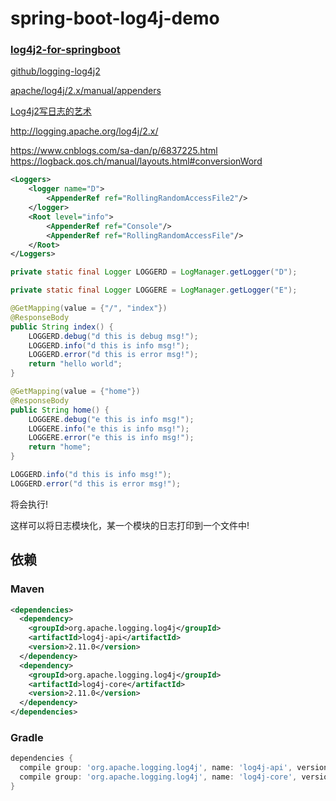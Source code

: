 # spring-boot-log4j-demo

### [log4j2-for-springboot](log4j2-for-springboot.md)

[github/logging-log4j2](https://github.com/apache/logging-log4j2)

[apache/log4j/2.x/manual/appenders](https://logging.apache.org/log4j/2.x/manual/appenders.html)

[Log4j2写日志的艺术](https://blog.csdn.net/scherrer/article/details/73744392)

http://logging.apache.org/log4j/2.x/


https://www.cnblogs.com/sa-dan/p/6837225.html
https://logback.qos.ch/manual/layouts.html#conversionWord


```xml
<Loggers>
    <logger name="D">
        <AppenderRef ref="RollingRandomAccessFile2"/>
    </logger>
    <Root level="info">
        <AppenderRef ref="Console"/>
        <AppenderRef ref="RollingRandomAccessFile"/>
    </Root>
</Loggers>
```

```java
private static final Logger LOGGERD = LogManager.getLogger("D");

private static final Logger LOGGERE = LogManager.getLogger("E");

@GetMapping(value = {"/", "index"})
@ResponseBody
public String index() {
    LOGGERD.debug("d this is debug msg!");
    LOGGERD.info("d this is info msg!");
    LOGGERD.error("d this is error msg!");
    return "hello world";
}

@GetMapping(value = {"home"})
@ResponseBody
public String home() {
    LOGGERE.debug("e this is info msg!");
    LOGGERE.info("e this is info msg!");
    LOGGERE.error("e this is info msg!");
    return "home";
}
```

```java
LOGGERD.info("d this is info msg!");
LOGGERD.error("d this is error msg!");
```

将会执行!

这样可以将日志模块化，某一个模块的日志打印到一个文件中!

## 依赖

### Maven

```xml
<dependencies>
  <dependency>
    <groupId>org.apache.logging.log4j</groupId>
    <artifactId>log4j-api</artifactId>
    <version>2.11.0</version>
  </dependency>
  <dependency>
    <groupId>org.apache.logging.log4j</groupId>
    <artifactId>log4j-core</artifactId>
    <version>2.11.0</version>
  </dependency>
</dependencies>
```

### Gradle

```groovy
dependencies {
  compile group: 'org.apache.logging.log4j', name: 'log4j-api', version: '2.11.0'
  compile group: 'org.apache.logging.log4j', name: 'log4j-core', version: '2.11.0'
}
```